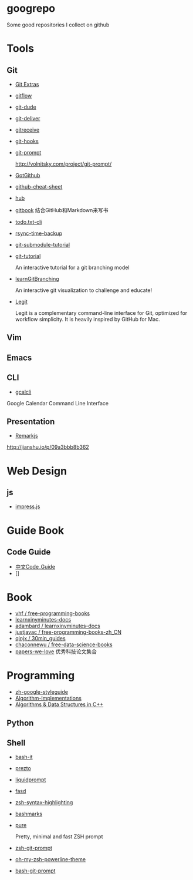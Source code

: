 googrepo
========

Some good repositories I collect on github

# Tools
## Git
- [Git Extras](https://github.com/visionmedia/git-extras)
- [gitflow](https://github.com/nvie/gitflow)
- [git-dude](https://github.com/sickill/git-dude)
- [git-deliver](https://github.com/arnoo/git-deliver)
- [gitreceive](https://github.com/progrium/gitreceive)
- [git-hooks](https://github.com/icefox/git-hooks)
- [git-prompt](https://github.com/lvv/git-prompt)

    http://volnitsky.com/project/git-prompt/

- [GotGithub](https://github.com/gotgit/gotgithub)
- [github-cheat-sheet](https://github.com/tiimgreen/github-cheat-sheet)
- [hub](https://github.com/github/hub)
- [gitbook](https://github.com/GitbookIO/gitbook) 结合GitHub和Markdown来写书
- [todo.txt-cli](https://github.com/ginatrapani/todo.txt-cli)
- [rsync-time-backup](https://github.com/laurent22/rsync-time-backup)
- [git-submodule-tutorial](https://github.com/NebuPookins/git-submodule-tutorial)
- [git-tutorial](https://github.com/chriskite/git-tutorial)

    An interactive tutorial for a git branching model

- [learnGitBranching](https://github.com/pcottle/learnGitBranching)

    An interactive git visualization to challenge and educate!

- [Legit](http://www.git-legit.org/)

    Legit is a complementary command-line interface for Git, optimized for workflow simplicity. It is heavily inspired by GitHub for Mac.

## Vim

## Emacs

## CLI
- [gcalcli](https://github.com/insanum/gcalcli)

Google Calendar Command Line Interface


## Presentation
- [Remarkjs](https://github.com/gnab/remark)

http://jianshu.io/p/09a3bbb8b362

# Web Design
## js
- [impress.js](https://github.com/bartaz/impress.js/)

# Guide Book
## Code Guide
- [中文Code_Guide](https://github.com/Suxiaogang/Code_Guide)
- []

# Book
- [vhf / free-programming-books](https://github.com/vhf/free-programming-books)
- [learnxinyminutes-docs](https://github.com/adambard/learnxinyminutes-docs/)
- [adambard / learnxinyminutes-docs](https://github.com/adambard/learnxinyminutes-docs)
- [justjavac / free-programming-books-zh_CN](https://github.com/justjavac/free-programming-books-zh_CN)
- [qinjx / 30min_guides](https://github.com/qinjx/30min_guides)
- [chaconnewu / free-data-science-books](https://github.com/chaconnewu/free-data-science-books)
- [papers-we-love](https://github.com/papers-we-love/papers-we-love) 优秀科技论文集合

# Programming
- [zh-google-styleguide](https://github.com/brantyoung/zh-google-styleguide)
- [Algorithm-Implementations](https://github.com/kennyledet/Algorithm-Implementations)
- [Algorithms & Data Structures in C++](https://github.com/xtaci/algorithms)
## Python
## Shell
- [bash-it](https://github.com/revans/bash-it)
- [prezto](https://github.com/sorin-ionescu/prezto)
- [liquidprompt](https://github.com/nojhan/liquidprompt)
- [fasd](https://github.com/clvv/fasd)
- [zsh-syntax-highlighting](https://github.com/zsh-users/zsh-syntax-highlighting)
- [bashmarks](https://github.com/huyng/bashmarks)
- [pure](https://github.com/sindresorhus/pure)

    Pretty, minimal and fast ZSH prompt

- [zsh-git-prompt](https://github.com/olivierverdier/zsh-git-prompt)
- [oh-my-zsh-powerline-theme](https://github.com/jeremyFreeAgent/oh-my-zsh-powerline-theme)
- [bash-git-prompt](https://github.com/magicmonty/bash-git-prompt)
